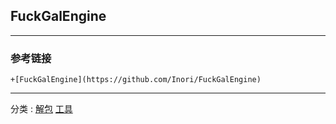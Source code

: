 ## FuckGalEngine

---
### 参考链接
    +[FuckGalEngine](https://github.com/Inori/FuckGalEngine)
---
分类 : [解包](/分类/解包.md) [工具](/分类/工具.md)